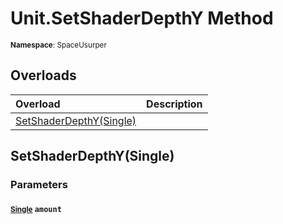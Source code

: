 # Unit.SetShaderDepthY Method

<small>**Namespace**: SpaceUsurper</small>

## Overloads

<div markdown="1" class="member-table">

| Overload | Description |
| :------- | ----------- |
| [SetShaderDepthY(Single)](#Single_) |  | 

</div>

## SetShaderDepthY(Single)
### Parameters
#### <small>[Single](https://docs.microsoft.com/en-us/dotnet/api/system.single?view=netframework-4.5)</small> `amount`

